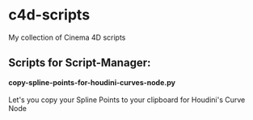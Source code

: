 # c4d-scripts
My collection of Cinema 4D scripts 

Scripts for Script-Manager:
---
<b>copy-spline-points-for-houdini-curves-node.py</b></br></br>
Let's you copy your Spline Points to your clipboard for Houdini's Curve Node</br>
